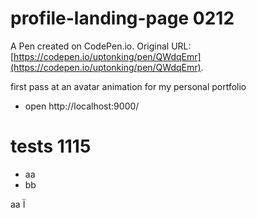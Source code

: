 # profile-landing-page 0212
A Pen created on CodePen.io. Original URL: [https://codepen.io/uptonking/pen/QWdqEmr](https://codepen.io/uptonking/pen/QWdqEmr).

first pass at an avatar animation for my personal portfolio

- open http://localhost:9000/

# tests 1115

- aa
- bb

aa
Ï